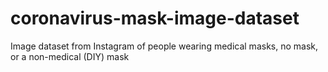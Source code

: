 # coronavirus-mask-image-dataset
Image dataset from Instagram of people wearing medical masks, no mask, or a non-medical (DIY) mask
